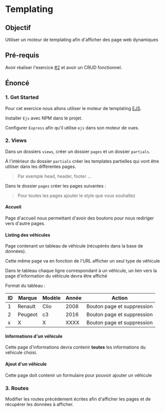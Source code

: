 # Templating

## Objectif

Utiliser un moteur de templating afin d'afficher des page web dynamiques

## Pré-requis

Avoir réaliser l'exercice [#2](../2_crud/README.md) et avoir un CRUD fonctionnel.

## Énoncé

### 1. Get Started

Pour cet exercice nous allons utiliser le moteur de templating [EJS](https://ejs.co/).

Installer `Ejs` avec NPM dans le projet.

Configurer `Express` afin qu'il utilise `ejs` dans son moteur de vues.

### 2. Views

Dans un dossiers `views`, créer un dossier `pages` et un dossier `partials`.

À l'intérieur du dossier `partials` créer les templates partielles qui vont être utiliser dans les différentes pages.

> Par exemple head, header, footer ...

Dans le dossier `pages` créer les pages suivantes :

> Pour toutes les pages ajouter le style que vous souhaîtez

#### **Accueil**

Page d'accueil nous permettant d'avoir des boutons pour nous rediriger vers d'autre pages.

#### **Listing des véhicules**

Page contenant un tableau de véhicule (récupérés dans la base de données).

Cette même page va en fonction de l'URL afficher un seul type de véhicule

Dans le tableau chaque ligne conrespondant à un véhicule, un lien vers la page d'information du véhicule
devra être affiché

Format du tableau :

| ID  | Marque  | Modèle | Année | Action                     |
| --- | ------- | ------ | ----- | -------------------------- |
| 1   | Renault | Clio   | 2008  | Bouton page et suppression |
| 2   | Peugeot | c3     | 2016  | Bouton page et suppression |
| x   | X       | X      | XXXX  | Bouton page et suppression |

#### **Informations d'un véhicule**

Cette page d'informations devra contenir **toutes** les informations du véhicule choisi.

#### **Ajout d'un véhicule**

Cette page doit contenir un formulaire pour pouvoir ajouter un véhicule

### 3. Routes

Modifier les routes précédement écrites afin d'afficher les pages et de récupérer les données à afficher.

